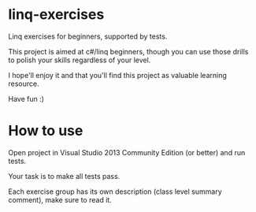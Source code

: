 # linq-exercises
Linq exercises for beginners, supported by tests.

This project is aimed at c#/linq beginners, though you can use those drills to polish your skills regardless of your level.

I hope'll enjoy it and that you'll find this project as valuable learning resource.

Have fun :)

# How to use
Open project in Visual Studio 2013 Community Edition (or better) and run tests.

Your task is to make all tests pass.

Each exercise group has its own description (class level summary comment), make sure to read it.